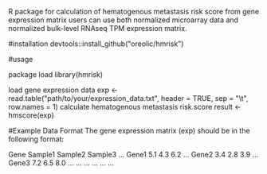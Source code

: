 R package for calculation of hematogenous metastasis risk score from gene expression matrix
users can use both normalized microarray data and normalized bulk-level RNAseq TPM expression matrix.


#installation
devtools::install_github("oreolic/hmrisk")


#usage

package load
library(hmrisk)

load gene expression data
exp <- read.table("path/to/your/expression_data.txt", header = TRUE, sep = "\t", row.names = 1)
calculate hematogenous metastasis risk score
result <- hmscore(exp)

#Example Data Format
The gene expression matrix (exp) should be in the following format:

Gene	Sample1	Sample2	Sample3	...
Gene1	5.1	4.3	6.2	...
Gene2	3.4	2.8	3.9	...
Gene3	7.2	6.5	8.0	...
...	...	...	...	...
